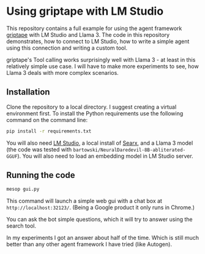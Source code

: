 # Using griptape with LM Studio
This repository contains a full example for using the agent framework [griptape](https://docs.griptape.ai) with LM Studio and Llama 3.
The code in this repository demonstrates, how to connect to LM Studio, how to write a simple agent using this connection and writing a custom tool.

griptape's Tool calling works surprisingly well with Llama 3 - at least in this relatively simple use case.
I will have to make more experiments to see, how Llama 3 deals with more complex scenarios.

## Installation
Clone the repository to a local directory. I suggest creating a virtual environment first.
To install the Python requirements use the following command on the command line:
```sh
pip install -r requirements.txt
```

You will also need [LM Studio](https://lmstudio.ai/), a local install of [Searx](https://github.com/searx/searx-docker), and a Llama 3 model (the code was tested with `bartowski/NeuralDaredevil-8B-abliterated-GGUF`). You will also need to load an embedding model in LM Studio server.

## Running the code
```sh
mesop gui.py
```
This command will launch a simple web gui with a chat box at `http://localhost:32123/`. (Being a Google product it only runs in Chrome.) 

You can ask the bot simple questions, which it will try to answer using the search tool. 

In my experiments I got an answer about half of the time. Which is still much better than any other agent framework I have tried (like Autogen).
